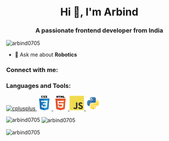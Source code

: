 <h1 align="center">Hi 👋, I'm Arbind</h1>
<h3 align="center">A passionate frontend developer from India</h3>

<p align="left"> <img src="https://komarev.com/ghpvc/?username=arbind0705&label=Profile%20views&color=0e75b6&style=flat" alt="arbind0705" /> </p>

- 💬 Ask me about **Robotics**

<h3 align="left">Connect with me:</h3>
<p align="left">
</p>

<h3 align="left">Languages and Tools:</h3>
<p align="left"> <a href="https://www.w3schools.com/cpp/" target="_blank" rel="noreferrer"> <img src="https://raw.githubusercontent.acom/devicons/devicon/master/icons/cplusplus/cplusplus-original.svg" alt="cplusplus" width="40" height="40"/> </a> <a href="https://www.w3schools.com/css/" target="_blank" rel="noreferrer"> <img src="https://raw.githubusercontent.com/devicons/devicon/master/icons/css3/css3-original-wordmark.svg" alt="css3" width="40" height="40"/> </a> <a href="https://www.w3.org/html/" target="_blank" rel="noreferrer"> <img src="https://raw.githubusercontent.com/devicons/devicon/master/icons/html5/html5-original-wordmark.svg" alt="html5" width="40" height="40"/> </a> <a href="https://developer.mozilla.org/en-US/docs/Web/JavaScript" target="_blank" rel="noreferrer"> <img src="https://raw.githubusercontent.com/devicons/devicon/master/icons/javascript/javascript-original.svg" alt="javascript" width="40" height="40"/> </a> <a href="https://www.python.org" target="_blank" rel="noreferrer"> <img src="https://raw.githubusercontent.com/devicons/devicon/master/icons/python/python-original.svg" alt="python" width="40" height="40"/> </a> </p>

<p><img align="left" src="https://github-readme-stats.vercel.app/api/top-langs?username=arbind0705&show_icons=true&locale=en&layout=compact" alt="arbind0705" /></p>

<p>&nbsp;<img align="center" src="https://github-readme-stats.vercel.app/api?username=arbind0705&show_icons=true&locale=en" alt="arbind0705" /></p>

<p><img align="center" src="https://github-readme-streak-stats.herokuapp.com/?user=arbind0705&" alt="arbind0705" /></p>

